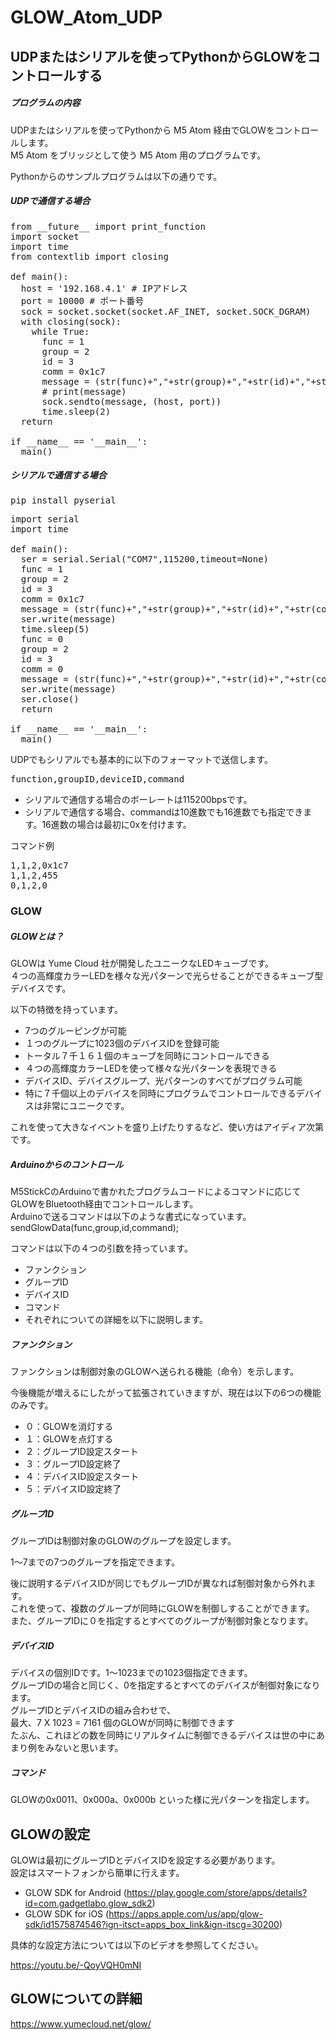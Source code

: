 # GLOW_Atom_UDP
## UDPまたはシリアルを使ってPythonからGLOWをコントロールする
##### プログラムの内容
UDPまたはシリアルを使ってPythonから M5 Atom 経由でGLOWをコントロールします。<br>
M5 Atom をブリッジとして使う M5 Atom 用のプログラムです。

Pythonからのサンプルプログラムは以下の通りです。

##### UDPで通信する場合

<pre>
from __future__ import print_function
import socket
import time
from contextlib import closing

def main():
  host = '192.168.4.1' # IPアドレス
  port = 10000 # ポート番号
  sock = socket.socket(socket.AF_INET, socket.SOCK_DGRAM)
  with closing(sock):
    while True:
      func = 1
      group = 2
      id = 3
      comm = 0x1c7
      message = (str(func)+","+str(group)+","+str(id)+","+str(comm)).encode('utf-8')
      # print(message)
      sock.sendto(message, (host, port))
      time.sleep(2)
  return

if __name__ == '__main__':
  main()
</pre>

##### シリアルで通信する場合

<pre>
pip install pyserial
</pre>

<pre>
import serial
import time

def main():
  ser = serial.Serial("COM7",115200,timeout=None)
  func = 1
  group = 2
  id = 3
  comm = 0x1c7
  message = (str(func)+","+str(group)+","+str(id)+","+str(comm)+"\n").encode('utf-8')
  ser.write(message)
  time.sleep(5)
  func = 0
  group = 2
  id = 3
  comm = 0
  message = (str(func)+","+str(group)+","+str(id)+","+str(comm)+"\n").encode('utf-8')
  ser.write(message)
  ser.close()
  return

if __name__ == '__main__':
  main()
</pre>

UDPでもシリアルでも基本的に以下のフォーマットで送信します。

<pre>
function,groupID,deviceID,command
</pre>

- シリアルで通信する場合のボーレートは115200bpsです。
- シリアルで通信する場合、commandは10進数でも16進数でも指定できます。16進数の場合は最初に0xを付けます。

コマンド例
<pre>
1,1,2,0x1c7
1,1,2,455
0,1,2,0
</pre>

### GLOW
##### GLOWとは？
GLOWは Yume Cloud 社が開発したユニークなLEDキューブです。<br>
４つの高輝度カラーLEDを様々な光パターンで光らせることができるキューブ型デバイスです。

以下の特徴を持っています。

- 7つのグルーピングが可能
- １つのグループに1023個のデバイスIDを登録可能
- トータル７千１６１個のキューブを同時にコントロールできる
- ４つの高輝度カラーLEDを使って様々な光パターンを表現できる
- デバイスID、デバイスグループ、光パターンのすべてがプログラム可能
- 特に７千個以上のデバイスを同時にプログラムでコントロールできるデバイスは非常にユニークです。

これを使って大きなイベントを盛り上げたりするなど、使い方はアイディア次第です。

##### Arduinoからのコントロール

M5StickCのArduinoで書かれたプログラムコードによるコマンドに応じてGLOWをBluetooth経由でコントロールします。<br>
Arduinoで送るコマンドは以下のような書式になっています。<br>
sendGlowData(func,group,id,command);

コマンドは以下の４つの引数を持っています。

- ファンクション
- グループID
- デバイスID
- コマンド
- それぞれについての詳細を以下に説明します。

##### ファンクション
ファンクションは制御対象のGLOWへ送られる機能（命令）を示します。

今後機能が増えるにしたがって拡張されていきますが、現在は以下の6つの機能のみです。

- ０：GLOWを消灯する
- １：GLOWを点灯する
- ２：グループID設定スタート
- ３：グループID設定終了
- ４：デバイスID設定スタート
- ５：デバイスID設定終了

##### グループID
グループIDは制御対象のGLOWのグループを設定します。

1～7までの7つのグループを指定できます。

後に説明するデバイスIDが同じでもグループIDが異なれば制御対象から外れます。<br>
これを使って、複数のグループが同時にGLOWを制御しすることができます。<br>
また、グループIDに０を指定するとすべてのグループが制御対象となります。

##### デバイスID
デバイスの個別IDです。1～1023までの1023個指定できます。<br>
グループIDの場合と同じく、0を指定するとすべてのデバイスが制御対象になります。<br>
グループIDとデバイスIDの組み合わせで、<br>
最大、7 X 1023 = 7161 個のGLOWが同時に制御できます<br>
たぶん、これほどの数を同時にリアルタイムに制御できるデバイスは世の中にあまり例をみないと思います。

##### コマンド
GLOWの0x0011、0x000a、0x000b といった様に光パターンを指定します。

## GLOWの設定

GLOWは最初にグループIDとデバイスIDを設定する必要があります。<br>
設定はスマートフォンから簡単に行えます。 

- GLOW SDK for Android (https://play.google.com/store/apps/details?id=com.gadgetlabo.glow_sdk2)
- GLOW SDK for iOS (https://apps.apple.com/us/app/glow-sdk/id1575874546?ign-itsct=apps_box_link&ign-itscg=30200)

具体的な設定方法については以下のビデオを参照してください。

https://youtu.be/-QoyVQH0mNI

## GLOWについての詳細

https://www.yumecloud.net/glow/
